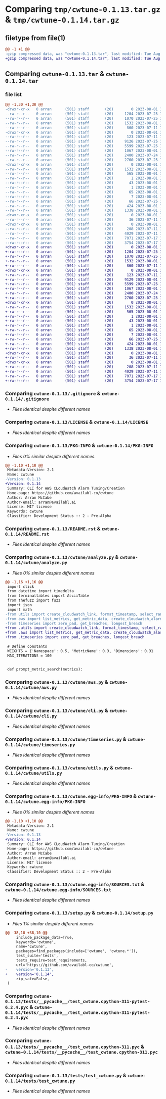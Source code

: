 # Comparing `tmp/cwtune-0.1.13.tar.gz` & `tmp/cwtune-0.1.14.tar.gz`

## filetype from file(1)

```diff
@@ -1 +1 @@
-gzip compressed data, was "cwtune-0.1.13.tar", last modified: Tue Aug  1 11:43:46 2023, max compression
+gzip compressed data, was "cwtune-0.1.14.tar", last modified: Tue Aug  1 11:47:42 2023, max compression
```

## Comparing `cwtune-0.1.13.tar` & `cwtune-0.1.14.tar`

### file list

```diff
@@ -1,30 +1,30 @@
-drwxr-xr-x   0 arran      (501) staff       (20)        0 2023-08-01 11:43:46.622956 cwtune-0.1.13/
--rw-r--r--   0 arran      (501) staff       (20)     1204 2023-07-25 11:17:40.000000 cwtune-0.1.13/.gitignore
--rw-r--r--   0 arran      (501) staff       (20)     1070 2023-07-25 11:24:31.000000 cwtune-0.1.13/LICENSE
--rw-r--r--   0 arran      (501) staff       (20)     1532 2023-08-01 11:43:46.624147 cwtune-0.1.13/PKG-INFO
--rw-r--r--   0 arran      (501) staff       (20)      860 2023-07-11 11:02:07.000000 cwtune-0.1.13/README.rst
-drwxr-xr-x   0 arran      (501) staff       (20)        0 2023-08-01 11:43:46.605327 cwtune-0.1.13/cwtune/
--rw-r--r--   0 arran      (501) staff       (20)      123 2023-07-11 11:02:07.000000 cwtune-0.1.13/cwtune/__init__.py
--rw-r--r--   0 arran      (501) staff       (20)     9126 2023-07-25 15:12:09.000000 cwtune-0.1.13/cwtune/analyze.py
--rw-r--r--   0 arran      (501) staff       (20)     5599 2023-07-25 10:25:39.000000 cwtune-0.1.13/cwtune/aws.py
--rw-r--r--   0 arran      (501) staff       (20)     1067 2023-08-01 11:42:12.000000 cwtune-0.1.13/cwtune/cli.py
--rw-r--r--   0 arran      (501) staff       (20)     2400 2023-07-24 12:37:41.000000 cwtune-0.1.13/cwtune/timeseries.py
--rw-r--r--   0 arran      (501) staff       (20)     2760 2023-07-25 12:45:29.000000 cwtune-0.1.13/cwtune/utils.py
-drwxr-xr-x   0 arran      (501) staff       (20)        0 2023-08-01 11:43:46.613891 cwtune-0.1.13/cwtune.egg-info/
--rw-r--r--   0 arran      (501) staff       (20)     1532 2023-08-01 11:43:46.000000 cwtune-0.1.13/cwtune.egg-info/PKG-INFO
--rw-r--r--   0 arran      (501) staff       (20)      565 2023-08-01 11:43:46.000000 cwtune-0.1.13/cwtune.egg-info/SOURCES.txt
--rw-r--r--   0 arran      (501) staff       (20)        1 2023-08-01 11:43:46.000000 cwtune-0.1.13/cwtune.egg-info/dependency_links.txt
--rw-r--r--   0 arran      (501) staff       (20)       43 2023-08-01 11:43:46.000000 cwtune-0.1.13/cwtune.egg-info/entry_points.txt
--rw-r--r--   0 arran      (501) staff       (20)        1 2023-08-01 11:43:19.000000 cwtune-0.1.13/cwtune.egg-info/not-zip-safe
--rw-r--r--   0 arran      (501) staff       (20)       65 2023-08-01 11:43:46.000000 cwtune-0.1.13/cwtune.egg-info/requires.txt
--rw-r--r--   0 arran      (501) staff       (20)        7 2023-08-01 11:43:46.000000 cwtune-0.1.13/cwtune.egg-info/top_level.txt
--rw-r--r--   0 arran      (501) staff       (20)       66 2023-07-25 12:31:11.000000 cwtune-0.1.13/requirements.txt
--rw-r--r--   0 arran      (501) staff       (20)      424 2023-08-01 11:43:46.625424 cwtune-0.1.13/setup.cfg
--rw-r--r--   0 arran      (501) staff       (20)     1338 2023-08-01 11:43:40.000000 cwtune-0.1.13/setup.py
-drwxr-xr-x   0 arran      (501) staff       (20)        0 2023-08-01 11:43:46.616038 cwtune-0.1.13/tests/
--rw-r--r--   0 arran      (501) staff       (20)       36 2023-07-11 11:02:07.000000 cwtune-0.1.13/tests/__init__.py
-drwxr-xr-x   0 arran      (501) staff       (20)        0 2023-08-01 11:43:46.621904 cwtune-0.1.13/tests/__pycache__/
--rw-r--r--   0 arran      (501) staff       (20)      208 2023-07-11 11:10:33.000000 cwtune-0.1.13/tests/__pycache__/__init__.cpython-311.pyc
--rw-r--r--   0 arran      (501) staff       (20)     4029 2023-07-11 11:10:33.000000 cwtune-0.1.13/tests/__pycache__/test_cwtune.cpython-311-pytest-6.2.4.pyc
--rw-r--r--   0 arran      (501) staff       (20)     7071 2023-07-17 14:03:14.000000 cwtune-0.1.13/tests/__pycache__/test_cwtune.cpython-311.pyc
--rw-r--r--   0 arran      (501) staff       (20)     3754 2023-07-17 14:03:13.000000 cwtune-0.1.13/tests/test_cwtune.py
+drwxr-xr-x   0 arran      (501) staff       (20)        0 2023-08-01 11:47:42.245481 cwtune-0.1.14/
+-rw-r--r--   0 arran      (501) staff       (20)     1204 2023-07-25 11:17:40.000000 cwtune-0.1.14/.gitignore
+-rw-r--r--   0 arran      (501) staff       (20)     1070 2023-07-25 11:24:31.000000 cwtune-0.1.14/LICENSE
+-rw-r--r--   0 arran      (501) staff       (20)     1532 2023-08-01 11:47:42.245772 cwtune-0.1.14/PKG-INFO
+-rw-r--r--   0 arran      (501) staff       (20)      860 2023-07-11 11:02:07.000000 cwtune-0.1.14/README.rst
+drwxr-xr-x   0 arran      (501) staff       (20)        0 2023-08-01 11:47:42.155293 cwtune-0.1.14/cwtune/
+-rw-r--r--   0 arran      (501) staff       (20)      123 2023-07-11 11:02:07.000000 cwtune-0.1.14/cwtune/__init__.py
+-rw-r--r--   0 arran      (501) staff       (20)     9129 2023-08-01 11:46:42.000000 cwtune-0.1.14/cwtune/analyze.py
+-rw-r--r--   0 arran      (501) staff       (20)     5599 2023-07-25 10:25:39.000000 cwtune-0.1.14/cwtune/aws.py
+-rw-r--r--   0 arran      (501) staff       (20)     1067 2023-08-01 11:42:12.000000 cwtune-0.1.14/cwtune/cli.py
+-rw-r--r--   0 arran      (501) staff       (20)     2400 2023-07-24 12:37:41.000000 cwtune-0.1.14/cwtune/timeseries.py
+-rw-r--r--   0 arran      (501) staff       (20)     2760 2023-07-25 12:45:29.000000 cwtune-0.1.14/cwtune/utils.py
+drwxr-xr-x   0 arran      (501) staff       (20)        0 2023-08-01 11:47:42.165642 cwtune-0.1.14/cwtune.egg-info/
+-rw-r--r--   0 arran      (501) staff       (20)     1532 2023-08-01 11:47:41.000000 cwtune-0.1.14/cwtune.egg-info/PKG-INFO
+-rw-r--r--   0 arran      (501) staff       (20)      565 2023-08-01 11:47:41.000000 cwtune-0.1.14/cwtune.egg-info/SOURCES.txt
+-rw-r--r--   0 arran      (501) staff       (20)        1 2023-08-01 11:47:41.000000 cwtune-0.1.14/cwtune.egg-info/dependency_links.txt
+-rw-r--r--   0 arran      (501) staff       (20)       43 2023-08-01 11:47:41.000000 cwtune-0.1.14/cwtune.egg-info/entry_points.txt
+-rw-r--r--   0 arran      (501) staff       (20)        1 2023-08-01 11:47:41.000000 cwtune-0.1.14/cwtune.egg-info/not-zip-safe
+-rw-r--r--   0 arran      (501) staff       (20)       65 2023-08-01 11:47:41.000000 cwtune-0.1.14/cwtune.egg-info/requires.txt
+-rw-r--r--   0 arran      (501) staff       (20)        7 2023-08-01 11:47:41.000000 cwtune-0.1.14/cwtune.egg-info/top_level.txt
+-rw-r--r--   0 arran      (501) staff       (20)       66 2023-07-25 12:31:11.000000 cwtune-0.1.14/requirements.txt
+-rw-r--r--   0 arran      (501) staff       (20)      424 2023-08-01 11:47:42.248702 cwtune-0.1.14/setup.cfg
+-rw-r--r--   0 arran      (501) staff       (20)     1338 2023-08-01 11:46:52.000000 cwtune-0.1.14/setup.py
+drwxr-xr-x   0 arran      (501) staff       (20)        0 2023-08-01 11:47:42.171811 cwtune-0.1.14/tests/
+-rw-r--r--   0 arran      (501) staff       (20)       36 2023-07-11 11:02:07.000000 cwtune-0.1.14/tests/__init__.py
+drwxr-xr-x   0 arran      (501) staff       (20)        0 2023-08-01 11:47:42.243670 cwtune-0.1.14/tests/__pycache__/
+-rw-r--r--   0 arran      (501) staff       (20)      208 2023-07-11 11:10:33.000000 cwtune-0.1.14/tests/__pycache__/__init__.cpython-311.pyc
+-rw-r--r--   0 arran      (501) staff       (20)     4029 2023-07-11 11:10:33.000000 cwtune-0.1.14/tests/__pycache__/test_cwtune.cpython-311-pytest-6.2.4.pyc
+-rw-r--r--   0 arran      (501) staff       (20)     7071 2023-07-17 14:03:14.000000 cwtune-0.1.14/tests/__pycache__/test_cwtune.cpython-311.pyc
+-rw-r--r--   0 arran      (501) staff       (20)     3754 2023-07-17 14:03:13.000000 cwtune-0.1.14/tests/test_cwtune.py
```

### Comparing `cwtune-0.1.13/.gitignore` & `cwtune-0.1.14/.gitignore`

 * *Files identical despite different names*

### Comparing `cwtune-0.1.13/LICENSE` & `cwtune-0.1.14/LICENSE`

 * *Files identical despite different names*

### Comparing `cwtune-0.1.13/PKG-INFO` & `cwtune-0.1.14/PKG-INFO`

 * *Files 0% similar despite different names*

```diff
@@ -1,10 +1,10 @@
 Metadata-Version: 2.1
 Name: cwtune
-Version: 0.1.13
+Version: 0.1.14
 Summary: CLI for AWS CLoudWatch Alarm Tuning/Creation
 Home-page: https://github.com/availabl-co/cwtune
 Author: Arran McCabe
 Author-email: arran@availabl.ai
 License: MIT license
 Keywords: cwtune
 Classifier: Development Status :: 2 - Pre-Alpha
```

### Comparing `cwtune-0.1.13/README.rst` & `cwtune-0.1.14/README.rst`

 * *Files identical despite different names*

### Comparing `cwtune-0.1.13/cwtune/analyze.py` & `cwtune-0.1.14/cwtune/analyze.py`

 * *Files 0% similar despite different names*

```diff
@@ -1,16 +1,16 @@
 import click
 from datetime import timedelta
 from terminaltables import AsciiTable
 from thefuzz import fuzz
 import json
 import math
-from utils import create_cloudwatch_link, format_timestamp, select_range
-from aws import list_metrics, get_metric_data, create_cloudwatch_alarm
-from timeseries import zero_pad, get_breaches, longest_breach
+from .utils import create_cloudwatch_link, format_timestamp, select_range
+from .aws import list_metrics, get_metric_data, create_cloudwatch_alarm
+from .timeseries import zero_pad, get_breaches, longest_breach
 
 # Define constants
 WEIGHTS = {'Namespace': 0.5, 'MetricName': 0.3, 'Dimensions': 0.3}
 MAX_ITERATIONS = 100
 
 
 def prompt_metric_search(metrics):
```

### Comparing `cwtune-0.1.13/cwtune/aws.py` & `cwtune-0.1.14/cwtune/aws.py`

 * *Files identical despite different names*

### Comparing `cwtune-0.1.13/cwtune/cli.py` & `cwtune-0.1.14/cwtune/cli.py`

 * *Files identical despite different names*

### Comparing `cwtune-0.1.13/cwtune/timeseries.py` & `cwtune-0.1.14/cwtune/timeseries.py`

 * *Files identical despite different names*

### Comparing `cwtune-0.1.13/cwtune/utils.py` & `cwtune-0.1.14/cwtune/utils.py`

 * *Files identical despite different names*

### Comparing `cwtune-0.1.13/cwtune.egg-info/PKG-INFO` & `cwtune-0.1.14/cwtune.egg-info/PKG-INFO`

 * *Files 0% similar despite different names*

```diff
@@ -1,10 +1,10 @@
 Metadata-Version: 2.1
 Name: cwtune
-Version: 0.1.13
+Version: 0.1.14
 Summary: CLI for AWS CLoudWatch Alarm Tuning/Creation
 Home-page: https://github.com/availabl-co/cwtune
 Author: Arran McCabe
 Author-email: arran@availabl.ai
 License: MIT license
 Keywords: cwtune
 Classifier: Development Status :: 2 - Pre-Alpha
```

### Comparing `cwtune-0.1.13/cwtune.egg-info/SOURCES.txt` & `cwtune-0.1.14/cwtune.egg-info/SOURCES.txt`

 * *Files identical despite different names*

### Comparing `cwtune-0.1.13/setup.py` & `cwtune-0.1.14/setup.py`

 * *Files 1% similar despite different names*

```diff
@@ -38,10 +38,10 @@
     include_package_data=True,
     keywords='cwtune',
     name='cwtune',
     packages=find_packages(include=['cwtune', 'cwtune.*']),
     test_suite='tests',
     tests_require=test_requirements,
     url='https://github.com/availabl-co/cwtune',
-    version='0.1.13',
+    version='0.1.14',
     zip_safe=False,
 )
```

### Comparing `cwtune-0.1.13/tests/__pycache__/test_cwtune.cpython-311-pytest-6.2.4.pyc` & `cwtune-0.1.14/tests/__pycache__/test_cwtune.cpython-311-pytest-6.2.4.pyc`

 * *Files identical despite different names*

### Comparing `cwtune-0.1.13/tests/__pycache__/test_cwtune.cpython-311.pyc` & `cwtune-0.1.14/tests/__pycache__/test_cwtune.cpython-311.pyc`

 * *Files identical despite different names*

### Comparing `cwtune-0.1.13/tests/test_cwtune.py` & `cwtune-0.1.14/tests/test_cwtune.py`

 * *Files identical despite different names*

